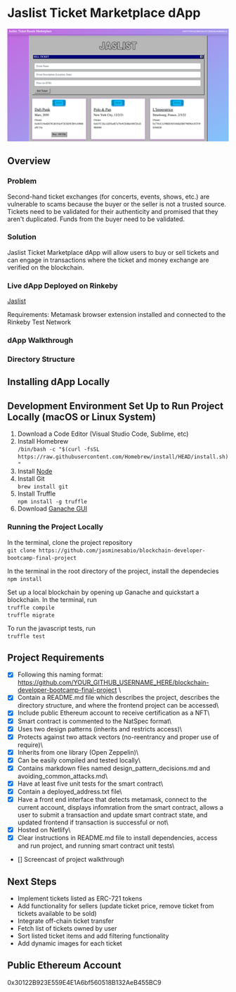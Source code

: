 # Jaslist Ticket Marketplace dApp
![Jaslist homepage](jaslist_homepage.png)

## Overview
### Problem
Second-hand ticket exchanges (for concerts, events, shows, etc.) are vulnerable to scams because the buyer or the seller is not a trusted source. Tickets need to be validated for their authenticity and promised that they aren't duplicated. Funds from the buyer need to be validated. 

### Solution
Jaslist Ticket Marketplace dApp will allow users to buy or sell tickets and can engage in transactions where the ticket and money exchange are verified on the blockchain.

### Live dApp Deployed on Rinkeby
[Jaslist](https://jaslist.netlify.app/)

Requirements: Metamask browser extension installed and connected to the Rinkeby Test Network

### dApp Walkthrough

### Directory Structure


## Installing dApp Locally
## Development Environment Set Up to Run Project Locally (macOS or Linux System)
1. Download a Code Editor (Visual Studio Code, Sublime, etc)
2. Install Homebrew\
`/bin/bash -c "$(curl -fsSL https://raw.githubusercontent.com/Homebrew/install/HEAD/install.sh)"`
3. Install [Node](https://nodejs.org/en/)
4. Install Git\
`brew install git`
5. Install Truffle\
`npm install -g truffle`
6. Download [Ganache GUI](https://www.trufflesuite.com/ganache)

### Running the Project Locally
In the terminal, clone the project repository\
`git clone https://github.com/jasminesabio/blockchain-developer-bootcamp-final-project`

In the terminal in the root directory of the project, install the dependecies\
`npm install`

Set up a local blockchain by opening up Ganache and quickstart a blockchain. In the terminal, run\
`truffle compile`\
`truffle migrate`

To run the javascript tests, run\
`truffle test`

## Project Requirements
- [x] Following this naming format: https://github.com/YOUR_GITHUB_USERNAME_HERE/blockchain-developer-bootcamp-final-project \
- [x] Contain a README.md file which describes the project, describes the directory structure, and where the frontend project can be accessed\
- [x] Include public Ethereum account to receive certification as a NFT\
- [x] Smart contract is commented to the NatSpec format\
- [x] Uses two design patterns (inherits and restricts access)\
- [x] Protects against two attack vectors (no-reentrancy and proper use of require)\
- [x] Inherits from one library (Open Zeppelin)\
- [x] Can be easily compiled and tested locally\
- [x] Contains markdown files named design_pattern_decisions.md and avoiding_common_attacks.md\
- [x] Have at least five unit tests for the smart contract\
- [x] Contain a deployed_address.txt file\
- [x] Have a front end interface that detects metamask, connect to the current account, displays infomration from the smart contract, allows a user to submit a transaction and update smart contract state, and updated frontend if transaction is successful or not\
- [x] Hosted on Netlify\
- [x] Clear instructions in README.md file to install dependencies, access and run project, and running smart contract unit tests\
- [] Screencast of project walkthrough


## Next Steps
- Implement tickets listed as ERC-721 tokens
- Add functionality for sellers (update ticket price, remove ticket from tickets available to be sold)
- Integrate off-chain ticket transfer
- Fetch list of tickets owned by user
- Sort listed ticket items and add filtering functionality
- Add dynamic images for each ticket

## Public Ethereum Account
0x30122B923E559E4E1A6bf560518B132AeB455BC9